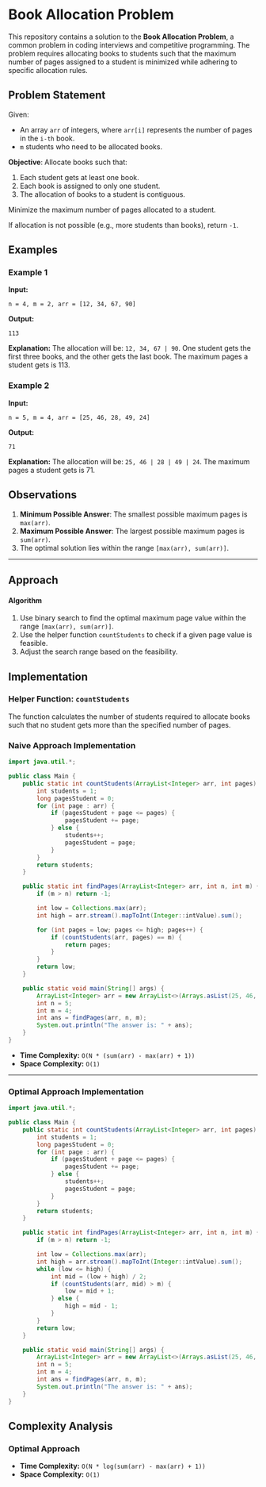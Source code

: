 # Book Allocation Problem

This repository contains a solution to the **Book Allocation Problem**, a common problem in coding interviews and competitive programming. The problem requires allocating books to students such that the maximum number of pages assigned to a student is minimized while adhering to specific allocation rules.

## Problem Statement
Given:
- An array `arr` of integers, where `arr[i]` represents the number of pages in the `i-th` book.
- `m` students who need to be allocated books.

**Objective**:
Allocate books such that:
1. Each student gets at least one book.
2. Each book is assigned to only one student.
3. The allocation of books to a student is contiguous.

Minimize the maximum number of pages allocated to a student.

If allocation is not possible (e.g., more students than books), return `-1`.

## Examples

### Example 1
**Input:**
```plaintext
n = 4, m = 2, arr = [12, 34, 67, 90]
```
**Output:**
```plaintext
113
```
**Explanation:**
The allocation will be: `12, 34, 67 | 90`.
One student gets the first three books, and the other gets the last book. The maximum pages a student gets is 113.

### Example 2
**Input:**
```plaintext
n = 5, m = 4, arr = [25, 46, 28, 49, 24]
```
**Output:**
```plaintext
71
```
**Explanation:**
The allocation will be: `25, 46 | 28 | 49 | 24`.
The maximum pages a student gets is 71.

## Observations

1. **Minimum Possible Answer**:
   The smallest possible maximum pages is `max(arr)`.
2. **Maximum Possible Answer**:
   The largest possible maximum pages is `sum(arr)`.
3. The optimal solution lies within the range `[max(arr), sum(arr)]`.

---

## Approach

#### Algorithm
1. Use binary search to find the optimal maximum page value within the range `[max(arr), sum(arr)]`.
2. Use the helper function `countStudents` to check if a given page value is feasible.
3. Adjust the search range based on the feasibility.

## Implementation

### Helper Function: `countStudents`
The function calculates the number of students required to allocate books such that no student gets more than the specified number of pages.

### Naive Approach Implementation
```java
import java.util.*;

public class Main {
    public static int countStudents(ArrayList<Integer> arr, int pages) {
        int students = 1;
        long pagesStudent = 0;
        for (int page : arr) {
            if (pagesStudent + page <= pages) {
                pagesStudent += page;
            } else {
                students++;
                pagesStudent = page;
            }
        }
        return students;
    }

    public static int findPages(ArrayList<Integer> arr, int n, int m) {
        if (m > n) return -1;

        int low = Collections.max(arr);
        int high = arr.stream().mapToInt(Integer::intValue).sum();

        for (int pages = low; pages <= high; pages++) {
            if (countStudents(arr, pages) == m) {
                return pages;
            }
        }
        return low;
    }

    public static void main(String[] args) {
        ArrayList<Integer> arr = new ArrayList<>(Arrays.asList(25, 46, 28, 49, 24));
        int n = 5;
        int m = 4;
        int ans = findPages(arr, n, m);
        System.out.println("The answer is: " + ans);
    }
}
```

- **Time Complexity:** `O(N * (sum(arr) - max(arr) + 1))`
- **Space Complexity:** `O(1)`

---

### Optimal Approach Implementation
```java
import java.util.*;

public class Main {
    public static int countStudents(ArrayList<Integer> arr, int pages) {
        int students = 1;
        long pagesStudent = 0;
        for (int page : arr) {
            if (pagesStudent + page <= pages) {
                pagesStudent += page;
            } else {
                students++;
                pagesStudent = page;
            }
        }
        return students;
    }

    public static int findPages(ArrayList<Integer> arr, int n, int m) {
        if (m > n) return -1;

        int low = Collections.max(arr);
        int high = arr.stream().mapToInt(Integer::intValue).sum();
        while (low <= high) {
            int mid = (low + high) / 2;
            if (countStudents(arr, mid) > m) {
                low = mid + 1;
            } else {
                high = mid - 1;
            }
        }
        return low;
    }

    public static void main(String[] args) {
        ArrayList<Integer> arr = new ArrayList<>(Arrays.asList(25, 46, 28, 49, 24));
        int n = 5;
        int m = 4;
        int ans = findPages(arr, n, m);
        System.out.println("The answer is: " + ans);
    }
}
```

## Complexity Analysis

### Optimal Approach
- **Time Complexity:** `O(N * log(sum(arr) - max(arr) + 1))`
- **Space Complexity:** `O(1)`
